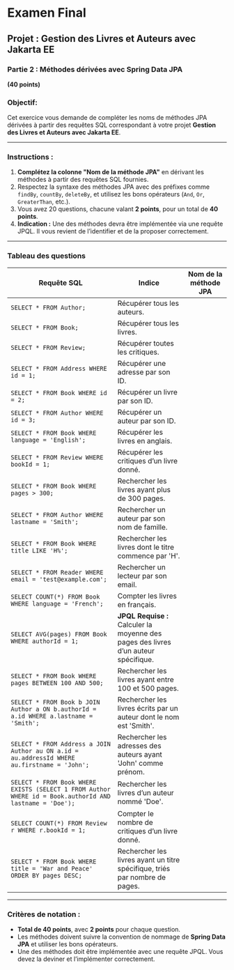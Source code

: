 # **Examen Final**  
## **Projet : Gestion des Livres et Auteurs avec Jakarta EE**


### **Partie 2 : Méthodes dérivées avec Spring Data JPA**  
**(40 points)**


### Objectif: 
Cet exercice vous demande de compléter les noms de méthodes JPA dérivées à partir des requêtes SQL correspondant à votre projet **Gestion des Livres et Auteurs avec Jakarta EE**.

---

### Instructions :
1. **Complétez la colonne "Nom de la méthode JPA"** en dérivant les méthodes à partir des requêtes SQL fournies.
2. Respectez la syntaxe des méthodes JPA avec des préfixes comme `findBy`, `countBy`, `deleteBy`, et utilisez les bons opérateurs (`And`, `Or`, `GreaterThan`, etc.).
3. Vous avez 20 questions, chacune valant **2 points**, pour un total de **40 points**.
4. **Indication :** Une des méthodes devra être implémentée via une requête JPQL. Il vous revient de l’identifier et de la proposer correctement.

---

### Tableau des questions

| **Requête SQL**                                                                                                                               | **Indice**                                                          | **Nom de la méthode JPA**              |
|------------------------------------------------------------------------------------------------------------------------------------------------|----------------------------------------------------------------------|-----------------------------------------|
| `SELECT * FROM Author;`                                                                                                                        | Récupérer tous les auteurs.                                           |                                         |
| `SELECT * FROM Book;`                                                                                                                          | Récupérer tous les livres.                                            |                                         |
| `SELECT * FROM Review;`                                                                                                                        | Récupérer toutes les critiques.                                       |                                         |
| `SELECT * FROM Address WHERE id = 1;`                                                                                                          | Récupérer une adresse par son ID.                                     |                                         |
| `SELECT * FROM Book WHERE id = 2;`                                                                                                             | Récupérer un livre par son ID.                                        |                                         |
| `SELECT * FROM Author WHERE id = 3;`                                                                                                           | Récupérer un auteur par son ID.                                       |                                         |
| `SELECT * FROM Book WHERE language = 'English';`                                                                                               | Récupérer les livres en anglais.                                      |                                         |
| `SELECT * FROM Review WHERE bookId = 1;`                                                                                                       | Récupérer les critiques d’un livre donné.                             |                                         |
| `SELECT * FROM Book WHERE pages > 300;`                                                                                                        | Rechercher les livres ayant plus de 300 pages.                        |                                         |
| `SELECT * FROM Author WHERE lastname = 'Smith';`                                                                                               | Rechercher un auteur par son nom de famille.                          |                                         |
| `SELECT * FROM Book WHERE title LIKE 'H%';`                                                                                                    | Rechercher les livres dont le titre commence par 'H'.                 |                                         |
| `SELECT * FROM Reader WHERE email = 'test@example.com';`                                                                                       | Rechercher un lecteur par son email.                                  |                                         |
| `SELECT COUNT(*) FROM Book WHERE language = 'French';`                                                                                         | Compter les livres en français.                                       |                                         |
| `SELECT AVG(pages) FROM Book WHERE authorId = 1;`                                                                                              | **JPQL Requise :** Calculer la moyenne des pages des livres d’un auteur spécifique. |                                         |
| `SELECT * FROM Book WHERE pages BETWEEN 100 AND 500;`                                                                                          | Rechercher les livres ayant entre 100 et 500 pages.                   |                                         |
| `SELECT * FROM Book b JOIN Author a ON b.authorId = a.id WHERE a.lastname = 'Smith';`                                                          | Rechercher les livres écrits par un auteur dont le nom est 'Smith'.   |                                         |
| `SELECT * FROM Address a JOIN Author au ON a.id = au.addressId WHERE au.firstname = 'John';`                                                   | Rechercher les adresses des auteurs ayant 'John' comme prénom.        |                                         |
| `SELECT * FROM Book WHERE EXISTS (SELECT 1 FROM Author WHERE id = Book.authorId AND lastname = 'Doe');`                                         | Rechercher les livres d’un auteur nommé 'Doe'.                        |                                         |
| `SELECT COUNT(*) FROM Review r WHERE r.bookId = 1;`                                                                                            | Compter le nombre de critiques d’un livre donné.                      |                                         |
| `SELECT * FROM Book WHERE title = 'War and Peace' ORDER BY pages DESC;`                                                                        | Rechercher les livres ayant un titre spécifique, triés par nombre de pages. |                                         |

---



### Critères de notation :

- **Total de 40 points**, avec **2 points** pour chaque question.
- Les méthodes doivent suivre la convention de nommage de **Spring Data JPA** et utiliser les bons opérateurs.
- Une des méthodes doit être implémentée avec une requête JPQL. Vous devez la deviner et l’implémenter correctement.
